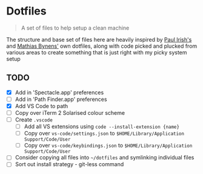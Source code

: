 # Dotfiles
> A set of files to help setup a clean machine

The structure and base set of files here are heavily inspired by [Paul Irish's](https://github.com/paulirish/dotfiles) and [Mathias Bynens'](https://github.com/mathiasbynens/dotfiles) own dotfiles, along with code picked and plucked from various areas to create something that is just right with my picky system setup

## TODO

- [x] Add in 'Spectacle.app' preferences
- [ ] Add in 'Path Finder.app' preferences
- [x] Add VS Code to path
- [ ] Copy over iTerm 2 Solarised colour scheme
- [ ] Create `.vscode`
  - [ ] Add all VS extensions using `code --install-extension {name}`
  - [ ] Copy over `vs-code/settings.json` to `$HOME/Library/Application Support/Code/User`
  - [ ] Copy over `vs-code/keybindings.json` to `$HOME/Library/Application Support/Code/User`
- [ ] Consider copying all files into `~/dotfiles` and symlinking individual files
- [ ] Sort out install strategy - git-less command
